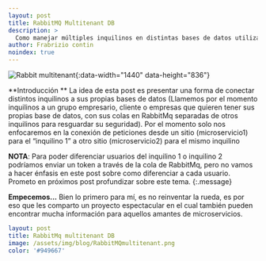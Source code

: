 ```yaml
---
layout: post
title: RabbitMQ Multitenant DB
description: >
  Como manejar múltiples inquilinos en distintas bases de datos utilizando Virtual Host de RabbitMq.
author: Frabrizio contin
noindex: true
---
```


![Rabbit multitenant](/assets/img/blog/RabbitMQmultitenant.jpg){:data-width="1440" data-height="836"}

**Introducción **
La idea de esta post es presentar una forma de conectar distintos inquilinos a sus propias bases de datos (Llamemos por el momento inquilinos a un grupo empresario, cliente o empresas que quieren tener sus propias base de datos, con sus colas en RabbitMq separadas de otros inquilinos para resguardar su seguridad).
Por el momento solo nos enfocaremos en la conexión de peticiones desde un sitio (microservicio1) para el “inquilino 1”  a otro sitio (microservicio2) para el mismo inquilino 

**NOTA**:  Para poder diferenciar usuarios del inquilino 1 o inquilino 2 podríamos enviar un token a través de la cola de RabbitMq, pero no vamos a  hacer énfasis en este post sobre como diferenciar a cada usuario. Prometo en próximos post profundizar sobre este tema.
{:.message}


**Empecemos...**
Bien lo primero para mí, es no reinventar la rueda, es por eso que les comparto un proyecto espectacular en el cual también pueden encontrar mucha información para aquellos amantes de microservicios.


~~~yml
layout: post
title: RabbitMq multitenant DB
image: /assets/img/blog/RabbitMQmultitenant.png
color: '#949667'
~~~
